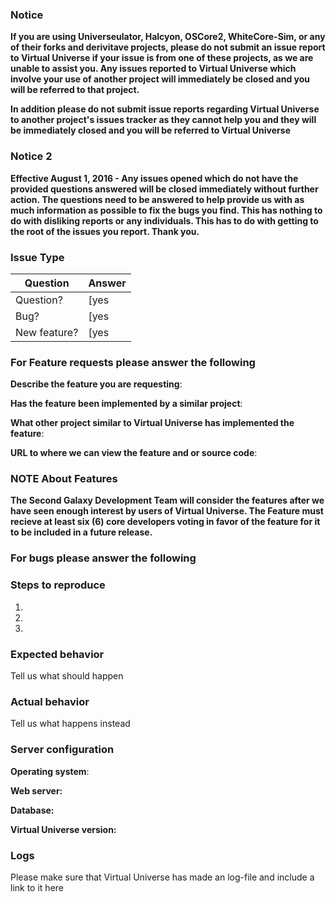 ### Notice

**If you are using Universeulator, Halcyon, OSCore2, WhiteCore-Sim, or any of their forks and derivitave projects, please do not submit an issue report to Virtual Universe if your issue is from one of these projects, as we are unable to assist you.  Any issues reported to Virtual Universe which involve your use of another project will immediately be closed and you will be referred to that project.**

**In addition please do not submit issue reports regarding Virtual Universe to another project's issues tracker as they cannot help you and they will be immediately closed and you will be referred to Virtual Universe**

### Notice 2

**Effective August 1, 2016 - Any issues opened which do not have the provided questions answered will be closed immediately without further action.  The questions need to be answered to help provide us with as much information as possible to fix the bugs you find.  This has nothing to do with disliking reports or any individuals.  This has to do with getting to the root of the issues you report.  Thank you.**


### Issue Type

| Question      | Answer    |
| ------------- | --------- |
| Question?     | [yes|no]  |
| Bug?          | [yes|no]  |
| New feature?  | [yes|no]  |

### For Feature requests please answer the following

**Describe the feature you are requesting**:


**Has the feature been implemented by a similar project**:


**What other project similar to Virtual Universe has implemented the feature**:


**URL to where we can view the feature and or source code**:


### NOTE About Features

**The Second Galaxy Development Team will consider the features after we have seen enough interest by users of Virtual Universe.  The Feature must recieve at least six (6) core developers voting in favor of the feature for it to be included in a future release.**

### For bugs please answer the following

### Steps to reproduce

1.
2.
3.

### Expected behavior

Tell us what should happen

### Actual behavior

Tell us what happens instead

### Server configuration

**Operating system**:

**Web server:**

**Database:**

**Virtual Universe version:**

### Logs

Please make sure that Virtual Universe has made an log-file and include a link to it here
